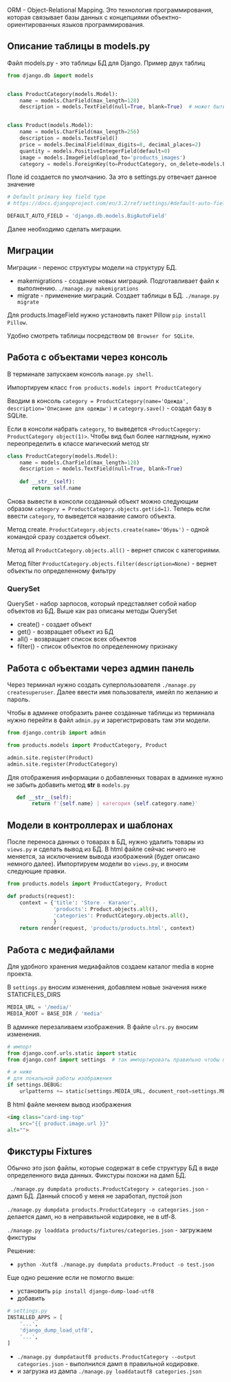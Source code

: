 ORM - Object-Relational Mapping. Это технология программирования, которая связывает базы данных с концепциями объектно-ориентированных языков программирования.

## Описание таблицы в models.py
Файл models.py - это таблицы БД для Django.
Пример двух таблиц
```python
from django.db import models


class ProductCategory(models.Model):
    name = models.CharField(max_length=128)
    description = models.TextField(null=True, blank=True)  # может быть пустым


class Product(models.Model):
    name = models.CharField(max_length=256)
    description = models.TextField()
    price = models.DecimalField(max_digits=8, decimal_places=2)
    quantity = models.PositiveIntegerField(default=0)
    image = models.ImageField(upload_to='products_images')
    category = models.ForeignKey(to=ProductCategory, on_delete=models.PROTECT)
```
Поле id создается по умолчанию. За это в settings.py отвечает данное значение
```python
# Default primary key field type
# https://docs.djangoproject.com/en/3.2/ref/settings/#default-auto-field

DEFAULT_AUTO_FIELD = 'django.db.models.BigAutoField'
```
Далее необходимо сделать миграции.

## Миграции
Миграции - перенос структуры модели на структуру БД.
- makemigrations - создание новых миграций. Подготавливает файл к выполнению. `./manage.py makemigrations`
- migrate - применение миграций. Создает таблицы в БД. `./manage.py migrate`

Для products.ImageField нужно установить пакет Pillow `pip install Pillow`.

Удобно смотреть таблицы посредством `DB Browser for SQLite`.

## Работа с объектами через консоль
В терминале запускаем консоль `manage.py shell`.

Импортируем класс
`from products.models import ProductCategory`

Вводим в консоль
`category = ProductCategory(name='Одежда', description='Описание для одежды')` и `category.save()` - создал базу в SQLite.

Если в консоли набрать `category`, то выведется `<ProductCagegory: ProductCategory object(1)>`. Чтобы вид был более наглядным, нужно переопределить в классе магический метод str
```python
class ProductCategory(models.Model):
    name = models.CharField(max_length=128)
    description = models.TextField(null=True, blank=True)
    
    def __str__(self):
        return self.name
```
Снова вывести в консоли созданный объект можно следующим образом `category = ProductCategory.objects.get(id=1)`. Теперь если ввести `category`, то выведется название самого объекта.

Метод create. 
`ProductCategory.objects.create(name='Обувь')` - одной командой сразу создается объект.

Метод all
`ProductCategory.objects.all()` - вернет список с категориями.

Метод filter
`ProductCategory.objects.filter(description=None)` - вернет объекты по определенному фильтру

### QuerySet
QuerySet - набор зарпосов, который представляет собой набор объектов из БД.
Выше как раз описаны методы QuerySet
- create() - создает объект
- get() - возвращает объект из БД
- all() - возвращает список всех объектов
- filter() - список объектов по определенному признаку


## Работа с объектами через админ панель
Через терминал нужно создать суперпользователя `./manage.py createsuperuser`. Далее ввести имя пользователя, имейл по желанию и пароль.

Чтобы в админке отобразить ранее созданные таблицы из терминала нужно перейти в файл `admin.py` и зарегистрировать там эти модели.
```python
from django.contrib import admin

from products.models import ProductCategory, Product

admin.site.register(Product)
admin.site.register(ProductCategory)
```
Для отображения информации о добавленных товарах в админке нужно не забыть добавить метод __str__ в `models.py`
```python
   def __str__(self):
        return f'{self.name} | категория {self.category.name}'
```

## Модели в контроллерах и шаблонах
После переноса данных о товарах в БД, нужно удалить товары из `views.py` и сделать вывод из БД. В html файле сейчас ничего не меняется, за исключением вывода изображений (будет описано немного далее). Импортируем модели во `views.py`, и вносим следующие правки.
```python
from products.models import ProductCategory, Product

def products(request):
    context = {'title': 'Store - Каталог',
               'products': Product.objects.all(),
               'categories': ProductCategory.objects.all(),
               }
    return render(request, 'products/products.html', context)
```
## Работа с медифайлами
Для удобного хранения медиафайлов создаем каталог media в корне проекта.

В `settings.py` вносим изменения, добавляем новые значения ниже STATICFILES_DIRS
```python
MEDIA_URL = '/media/'
MEDIA_ROOT = BASE_DIR / 'media'
```
В админке перезаливаем изображения. В файле `ulrs.py` вносим изменения.
```python
# импорт
from django.conf.urls.static import static
from django.conf import settings  # так импортировать правильно чтобы подтянулись все настройки

# и ниже
# для локальной работы изображения
if settings.DEBUG:
    urlpatterns += static(settings.MEDIA_URL, document_root=settings.MEDIA_ROOT)
```
В html файле меняем вывод изображения
```html
<img class="card-img-top"
    src="{{ product.image.url }}"
alt="">
```

## Фикстуры Fixtures
Обычно это json файлы, которые содержат в себе структуру БД в виде определенного вида данных. Фикстуры похожи на дамп БД.

` ./manage.py dumpdata products.ProductCategory > categories.json` - дамп БД. Данный способ у меня не заработал, пустой json

`./manage.py dumpdata products.ProductCategory -o categories.json` - делается дамп, но в неправильной кодировке, не в utf-8.

`./manage.py loaddata products/fixtures/categories.json` - загружаем фикстуры

Решение:
- `python -Xutf8 ./manage.py dumpdata products.Product -o test.json`

Еще одно решение если не помогло выше:
- установить `pip install django-dump-load-utf8`
- добавить
```python
# settings.py
INSTALLED_APPS = [
    '...',
    'django_dump_load_utf8',
    '...',
]
```
- `./manage.py dumpdatautf8 products.ProductCategory --output categories.json` - выполнился дамп в правильной кодировке.
- и загрузка из дампа `./manage.py loaddatautf8 categories.json`

